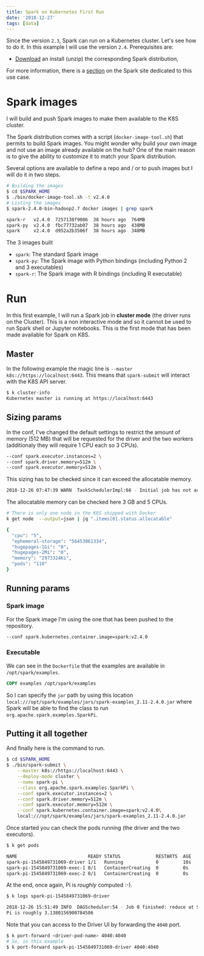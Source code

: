 ```yaml
---
title: Spark on Kubernetes First Run
date: '2018-12-27'
tags: [data]
---
```


Since the version `2.3`, Spark can run on a Kubernetes cluster. Let's see how to do it.
In this example I will use the version `2.4`. Prerequisites are:

- [Download][lk-1] an install (unzip) the corresponding Spark distribution,

For more information, there is a [section][lk-3] on the Spark site dedicated to this use case.

# Spark images

I will build and push Spark images to make them available to the K8S cluster.

The Spark distribution comes with a script (`docker-image-tool.sh`) that permits to build Spark images. You might wonder why build your own image and not use an image already available on the hub? One of the main reason is to give the ability to customize it to match your Spark distribution.

Several options are available to define a repo and / or to push images but I will do it in two steps.

```bash
# Building the images
$ cd $SPARK_HOME
$ ./bin/docker-image-tool.sh -t v2.4.0
# Listing the images
$ spark-2.4.0-bin-hadoop2.7 docker images | grep spark

spark-r   v2.4.0  7257138f9086  38 hours ago  764MB
spark-py  v2.4.0  fbc77732ab07  38 hours ago  438MB
spark     v2.4.0  d952a2b3506f  38 hours ago  348MB
```

The 3 images built

- `spark`: The standard Spark image
- `spark-py`: The Spark image with Python bindings (including Python 2 and 3 executables)
- `spark-r`: The Spark image with R bindings (including R executable)

# Run

In this first example, I will run a Spark job in **cluster mode** (the driver runs on the Cluster). This is a non interactive mode and so it cannot be used to run Spark shell or Jupyter notebooks. This is the first mode that has been made available for Spark on K8S.

## Master

In the following example the magic line is `--master k8s://https://localhost:6443`. This means that `spark-submit` will interact with the K8S API server.

```bash
$ k cluster-info
Kubernetes master is running at https://localhost:6443
```

## Sizing params

In the conf, I've changed the default settings to restrict the amount of memory (512 MB) that will be requested for the driver and the two workers (additionaly they will require 1 CPU each so 3 CPUs).

```bash
--conf spark.executor.instances=2 \
--conf spark.driver.memory=512m \
--conf spark.executor.memory=512m \
```

This sizing has to be checked since it can exceed the allocatable memory.

```bash
2018-12-26 07:47:39 WARN  TaskSchedulerImpl:66 - Initial job has not accepted any resources; check your cluster UI to ensure that workers are registered and have sufficient resources
```

The allocatable memory can be checked here 3 GB and 5 CPUs.

```bash
# There is only one node in the K8S shipped with Docker
k get node  --output=json | jq ".items[0].status.allocatable"

{
  "cpu": "5",
  "ephemeral-storage": "56453061334",
  "hugepages-1Gi": "0",
  "hugepages-2Mi": "0",
  "memory": "2973324Ki",
  "pods": "110"
}
```

## Running params

### Spark image

For the Spark image I'm using the one that has been pushed to the repository.

```bash
--conf spark.kubernetes.container.image=spark:v2.4.0
``` 

### Executable

We can see in the `Dockerfile` that the examples are available in `/opt/spark/examples`.

```Dockerfile
COPY examples /opt/spark/examples
```

So I can specify the `jar` path by using this location `local:///opt/spark/examples/jars/spark-examples_2.11-2.4.0.jar` where Spark will be able to find the class to run `org.apache.spark.examples.SparkPi`.

## Putting it all together

And finally here is the command to run.

```bash
$ cd $SPARK_HOME
$ ./bin/spark-submit \
    --master k8s://https://localhost:6443 \
    --deploy-mode cluster \
    --name spark-pi \
    --class org.apache.spark.examples.SparkPi \
    --conf spark.executor.instances=2 \
    --conf spark.driver.memory=512m \
    --conf spark.executor.memory=512m \
    --conf spark.kubernetes.container.image=spark:v2.4.0\
    local:///opt/spark/examples/jars/spark-examples_2.11-2.4.0.jar
```

Once started you can check the pods running (the driver and the two executors).

```bash
$ k get pods

NAME                          READY STATUS             RESTARTS  AGE
spark-pi-1545849731069-driver 1/1   Running            0         10s
spark-pi-1545849731069-exec-1 0/1   ContainerCreating  0         0s
spark-pi-1545849731069-exec-2 0/1   ContainerCreating  0         0s
```

At the end, once again, Pi is *roughly* computed :-).

```bash
$ k logs spark-pi-1545849731069-driver

2018-12-26 15:51:49 INFO  DAGScheduler:54 - Job 0 finished: reduce at SparkPi.scala:38, took 1.751761 s
Pi is roughly 3.1380156900784506
```

Note that you can access to the Driver UI by forwarding the `4040` port.

```bash
$ k port-forward <driver-pod-name> 4040:4040
# So, in this example
$ k port-forward spark-pi-1545849731069-driver 4040:4040
```

[lk-1]: https://spark.apache.org/downloads.html
[lk-3]: https://spark.apache.org/docs/latest/running-on-kubernetes.html